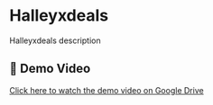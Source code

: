 # Halleyxdeals
Halleyxdeals description
## 🎥 Demo Video

[Click here to watch the demo video on Google Drive](https://drive.google.com/file/d/1tSAFxC-KIPZPxb7z7oUuDRrMkkheioNf/view?usp=sharing)
